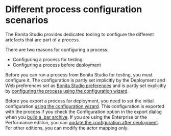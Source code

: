# Different process configuration scenarios

The Bonita Studio provides dedicated tooling to configure the different artefacts that are part of a process.

There are two reasons for configuring a process:

* Configuring a process for testing
* Configuring a process before deployment

Before you can run a process from Bonita Studio for testing, you must configure it. The configuration is partly set implicitly by the Deployment and Web 
preferences set as [Bonita Studio preferences](bonita-bpm-studio-preferences.md) and is partly set explicitly by 
[configuring the process using the configuration wizard](configuring-a-process.md).

Before you export a process for deployment, you need to set the initial configuration [using the configuration wizard](configuring-a-process.md). 
This configuration is exported with the process if you check the Configuration option in the export dialog when you 
[build a .bar archive](import-and-export-a-process.md). 
If you are using the Enterprise or the Performance edition, you can [update the configuration after deployment](processes.md). 
For other editions, you can modify the actor mapping only.
